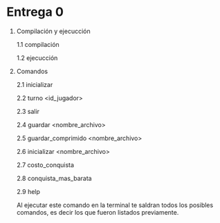 # Entrega 0

1. Compilación y ejecucción
   
   1.1 compilación
   
   1.2 ejecucción

2. Comandos

   2.1 inicializar

   2.2 turno <id_jugador>

   2.3 salir

   2.4 guardar <nombre_archivo>

   2.5 guardar_comprimido <nombre_archivo>

   2.6 inicializar <nombre_archivo>

   2.7 costo_conquista <territorio>

   2.8 conquista_mas_barata

   2.9 help

   Al ejecutar este comando en la terminal te saldran todos los posibles comandos, es decir los que fueron listados previamente.
